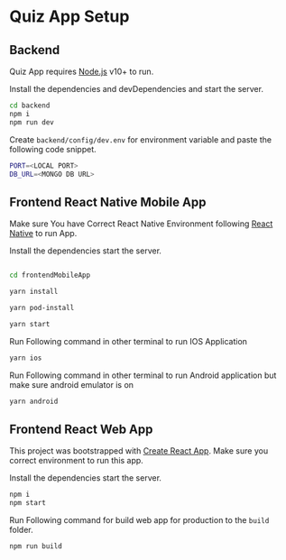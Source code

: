 # Quiz App Setup

## Backend

Quiz App requires [Node.js](https://nodejs.org/) v10+ to run.

Install the dependencies and devDependencies and start the server.

```sh
cd backend
npm i
npm run dev
```

Create `backend/config/dev.env` for environment variable and paste the following code snippet.

```sh
PORT=<LOCAL PORT>
DB_URL=<MONGO DB URL>
```

## Frontend React Native Mobile App

Make sure You have Correct React Native Environment following [React Native](https://reactnative.dev/docs/environment-setup) to run App.

Install the dependencies start the server.

```sh

cd frontendMobileApp

yarn install

yarn pod-install

yarn start

```

Run Following command in other terminal to run IOS Application

```sh
yarn ios
```

Run Following command in other terminal to run Android application but make sure android emulator is on

```sh
yarn android
```

## Frontend React Web App

This project was bootstrapped with [Create React App](https://github.com/facebook/create-react-app).
Make sure you correct environment to run this app.

Install the dependencies start the server.

```sh
npm i
npm start

```

Run Following command for build web app for production to the `build` folder.

```sh
npm run build
```
